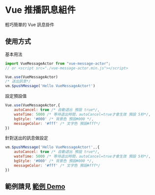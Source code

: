 # Vue 推播訊息組件

輕巧簡單的 Vue 訊息掛件

## 使用方式

基本用法
```js
import VueMessageActor from "vue-message-actor";
// or <script src="./vue-message-actor.min.js"></script>

Vue.use(VueMessageActor)
/* 送出訊息*/
vm.$pushMessage('Hello VueMessageActor!')
```

設定預設值
```js
Vue.use(VueMessageActor,{
    autoCancel: true /* 自動退出 預設 true*/,
    wateTime: 5000 /* 等待退出時間，autoCancel=true才會生效 預設 5秒*/,
    bgStyle: '#000' /* 背景色 預設#000 */,
    messageColor: '#fff' /* 文字色 預設#fff*/
})
```

針對送出的訊息做設定
```js
vm.$pushMessage('Hello VueMessageActor!',,{
    autoCancel: true /* 自動退出 預設 true*/,
    wateTime: 5000 /* 等待退出時間，autoCancel=true才會生效 預設 5秒*/,
    bgStyle: '#000' /* 背景色 預設#000 */,
    messageColor: '#fff' /* 文字色 預設#fff*/
})
```

## 範例請見 [範例 Demo](https://cainmaila.github.io/vue-message-actor/index.html)
